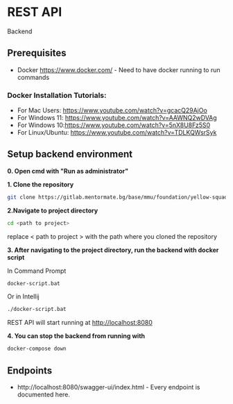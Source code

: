 # REST API

Backend

## Prerequisites

+ Docker https://www.docker.com/ - Need to have docker running to run commands

### Docker Installation Tutorials:
+ For Mac Users: https://www.youtube.com/watch?v=gcacQ29AjOo
+ For Windows 11: https://www.youtube.com/watch?v=AAWNQ2wDVAg
+ For Windows 10:https://www.youtube.com/watch?v=5nX8U8Fz5S0
+ For Linux/Ubuntu: https://www.youtube.com/watch?v=TDLKQWsrSyk

## Setup backend environment
**0. Open cmd with "Run as administrator"**


**1. Clone the repository**

```bash
git clone https://gitlab.mentormate.bg/base/mmu/foundation/yellow-squad-project/back-end.git
```

**2.Navigate to project directory**
```bash
cd <path to project>
```
replace < path to project > with the path where you cloned the repository



**3. After navigating to the project directory, run the backend with docker script**

In Command Prompt
```bash
docker-script.bat
```

Or in Intellij
```bash
./docker-script.bat
```
REST API will start running at <http://localhost:8080>

**4. You can stop the backend from running with**

```bash
docker-compose down
```

## Endpoints
+ http://localhost:8080/swagger-ui/index.html - Every endpoint is documented here.

